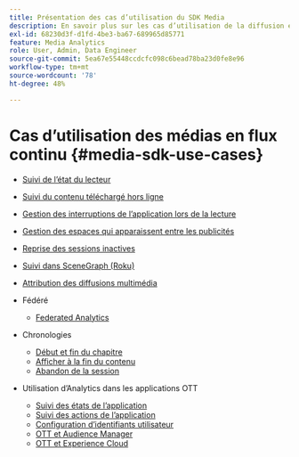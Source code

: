 ```yaml
---
title: Présentation des cas d’utilisation du SDK Media
description: En savoir plus sur les cas d’utilisation de la diffusion en continu
exl-id: 68230d3f-d1fd-4be3-ba67-689965d85771
feature: Media Analytics
role: User, Admin, Data Engineer
source-git-commit: 5ea67e55448ccdcfc098c6bead78ba23d0fe8e96
workflow-type: tm+mt
source-wordcount: '78'
ht-degree: 48%

---
```


# Cas d’utilisation des médias en flux continu {#media-sdk-use-cases}

* [Suivi de l’état du lecteur](/help/use-cases/player-state-tracking/player-state-overview.md)
* [Suivi du contenu téléchargé hors ligne](using/media-use-cases/track-downloaded-content.html)
* [Gestion des interruptions de l’application lors de la lecture](/help/use-cases/cookbook/app-interrupts.md)
* [Gestion des espaces qui apparaissent entre les publicités](/help/use-cases/cookbook/fix-ad-play-ad.md)
* [Reprise des sessions inactives](/help/use-cases/cookbook/resuming-inactive.md)
* [Suivi dans SceneGraph (Roku)](/help/use-cases/cookbook/sdk-track-scenegraph.md)
* [Attribution des diffusions multimédia](/help/use-cases/media-analytics-cookbook/media-dimensions.md)

* Fédéré
   * [Federated Analytics](/help/use-cases/federated-analytics.md)

* Chronologies
   * [Début et fin du chapitre](/help/use-cases/timelines/chapter-start-end.md)
   * [Afficher à la fin du contenu](/help/use-cases/timelines/view-to-end-of-content.md)
   * [Abandon de la session](/help/use-cases/timelines/user-abandons-session.md)

* Utilisation d’Analytics dans les applications OTT
   * [Suivi des états de l’application](/help/use-cases/analytics-with-ott/track-app-states.md)
   * [Suivi des actions de l’application](/help/use-cases/analytics-with-ott/track-app-actions.md)
   * [Configuration d’identifiants utilisateur](/help/use-cases/analytics-with-ott/set-user-ids.md)
   * [OTT et Audience Manager](/help/use-cases/analytics-with-ott/ott-am.md)
   * [OTT et Experience Cloud](/help/use-cases/analytics-with-ott/ott-experience-cloud.md)
